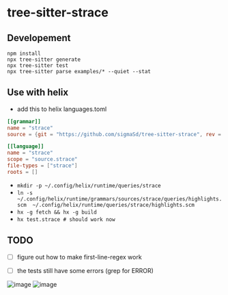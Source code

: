 # tree-sitter-strace

## Developement

```
npm install
npx tree-sitter generate
npx tree-sitter test
npx tree-sitter parse examples/* --quiet --stat
```

## Use with helix
- add this to helix languages.toml
```toml
[[grammar]]
name = "strace"
source = {git = "https://github.com/sigmaSd/tree-sitter-strace", rev = "fbfcf5087e851bfe0094fcba04118c72992c7f26"} # use latest commit

[[language]]
name = "strace"
scope = "source.strace"
file-types = ["strace"]
roots = []
```
- `mkdir -p ~/.config/helix/runtime/queries/strace`
- `ln -s ~/.config/helix/runtime/grammars/sources/strace/queries/highlights.scm  ~/.config/helix/runtime/queries/strace/highlights.scm`
- `hx -g fetch && hx -g build`
- `hx test.strace # should work now`

## TODO

- [ ] figure out how to make first-line-regex work
- [ ] the tests still have some errors (grep for ERROR)


![image](https://github.com/sigmaSd/tree-sitter-strace/assets/22427111/de5a97b5-ad96-4057-9801-8db24a242d9d)
![image](https://github.com/sigmaSd/tree-sitter-strace/assets/22427111/eb2ddb87-e1ba-43f0-8273-204a834d2870)


